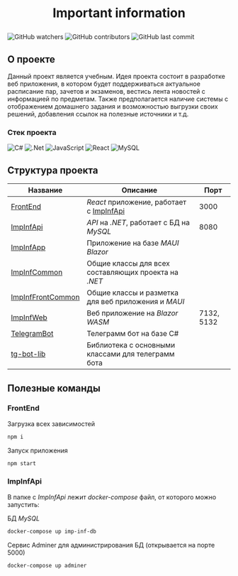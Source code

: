 # **<p align="center">Important information</p>**

<img alt="GitHub watchers" src="https://img.shields.io/github/watchers/MJSasha/important-information?style=social"> <img alt="GitHub contributors" src="https://img.shields.io/github/contributors/MJSasha/important-information"> <img alt="GitHub last commit" src="https://img.shields.io/github/last-commit/MJSasha/important-information">

## О проекте

Данный проект является учебным. Идея проекта состоит в разработке веб приложения, в котором будет поддерживаться актуальное расписание пар, зачетов и экзаменов, вестись лента новостей с информацией по предметам. Также предполагается наличие системы с отображением домашнего задания и возможностью выгрузки своих решений, добавления ссылок на полезные источники и т.д.

### Стек проекта

![C#](https://img.shields.io/badge/c%23-%23239120.svg?style=for-the-badge&logo=c-sharp&logoColor=white)
![.Net](https://img.shields.io/badge/.NET-5C2D91?style=for-the-badge&logo=.net&logoColor=white)
![JavaScript](https://img.shields.io/badge/javascript-%23323330.svg?style=for-the-badge&logo=javascript&logoColor=%23F7DF1E)
![React](https://img.shields.io/badge/react-%2320232a.svg?style=for-the-badge&logo=react&logoColor=%2361DAFB)
![MySQL](https://img.shields.io/badge/mysql-%2300f.svg?style=for-the-badge&logo=mysql&logoColor=white)

## Структура проекта

|Название|Описание|Порт|
|-|-|-|
|[FrontEnd](https://github.com/MJSasha/important-information/tree/main/FrontEnd)|*React* приложение, работает с [ImpInfApi](https://github.com/MJSasha/important-information/tree/main/Infrastructure/ImpInfApi)|3000|
|[ImpInfApi](https://github.com/MJSasha/important-information/tree/main/Infrastructure/ImpInfApi)|*API* на *.NET*, работает с БД на *MySQL*|8080|
|[ImpInfApp](https://github.com/MJSasha/important-information/tree/main/Infrastructure/ImpInfApp)|Приложение на базе *MAUI Blazor*|
|[ImpInfCommon](https://github.com/MJSasha/important-information/tree/main/Infrastructure/ImpInfCommon)|Общие классы для всех составляющих проекта на *.NET*|
|[ImpInfFrontCommon](https://github.com/MJSasha/important-information/tree/main/Infrastructure/ImpInfFrontCommon)|Общие классы и разметка для веб приложения и *MAUI*|
|[ImpInfWeb](https://github.com/MJSasha/important-information/tree/main/Infrastructure/ImpInfWeb)|Веб приложение на *Blazor WASM*|7132, 5132|
|[TelegramBot](https://github.com/MJSasha/important-information/tree/main/Infrastructure/TelegramBot)|Телеграмм бот на базе C#|
|[tg-bot-lib](https://github.com/MJSasha/tg-bot-lib/tree/8f769557b5574850437ab60990df3bdbb88d72c5)|Библиотека с основными классами для телеграмм бота|

## Полезные команды

### FrontEnd

Загрузка всех зависимостей

``` bash
npm i
```

Запуск приложения

``` bash
npm start
```

### ImpInfApi

В папке с *ImpInfApi* лежит *docker-compose* файл, от которого можно запустить:

БД *MySQL*

``` bash
docker-compose up imp-inf-db
```

Сервис Adminer для администрирования БД (открывается на порте 5000)

``` bash
docker-compose up adminer
```

